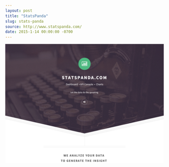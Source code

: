 ```yaml
---
layout: post 
title: "StatsPanda"
slug: stats-panda
source: http://www.statspanda.com/
date: 2015-1-14 00:00:00 -0700
---
```


<img src="/screenshots/stats-panda.jpg">
